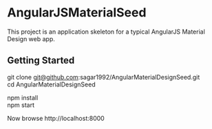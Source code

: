 # AngularJSMaterialSeed

This project is an application skeleton for a typical AngularJS Material Design web app. 

## Getting Started

git clone git@github.com:sagar1992/AngularMaterialDesignSeed.git<br/>
cd AngularMaterialDesignSeed

npm install<br/>
npm start

Now browse
http://localhost:8000

